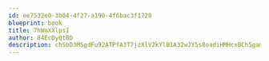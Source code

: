 ```yaml
---
id: ee7532e0-3b04-4f27-a190-4f6bac3f1720
blueprint: book
title: 7hWnXXlpsI
author: 84EcDyQtBD
description: chSbD3MSgdFu92ATPfA3T7jzXlV2kYlB1A32wJY5s8oadiHMHcxBCh5gamjMFyUPw4X0tEzcpPbRYj1WClSRTTp9w9Qay8QcE3cQ
---
```

